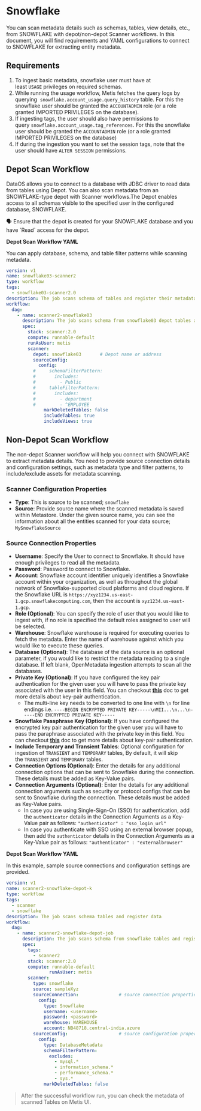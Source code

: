 # Snowflake

You can scan metadata details such as schemas, tables, view details, etc., from SNOWFLAKE with depot/non-depot Scanner workflows. In this document, you will find requirements and YAML configurations to connect to SNOWFLAKE for extracting entity metadata. 

## Requirements

1. To ingest basic metadata, snowflake user must have at least `USAGE` privileges on required schemas.
2. While running the usage workflow, Metis fetches the query logs by querying  `snowflake.account_usage.query_history` table. For this the snowflake user should be granted the `ACCOUNTADMIN` role (or a role granted IMPORTED PRIVILEGES on the database).
3. If ingesting tags, the user should also have permissions to query `snowflake.account_usage.tag_references`. For this the snowflake user should be granted the `ACCOUNTADMIN` role (or a role granted IMPORTED PRIVILEGES on the database)
4. If during the ingestion you want to set the session tags, note that the user should have `ALTER SESSION` permissions.

## Depot Scan Workflow

DataOS allows you to connect to a database with JDBC driver to read data from tables using Depot. You can also scan metadata from an SNOWFLAKE-type depot with Scanner workflows.The Depot enables access to all schemas visible to the specified user in the configured database, SNOWFLAKE. 

<aside class="callout">
🗣 Ensure that the depot is created for your SNOWFLAKE database and you have `Read` access for the depot.

</aside>

**Depot Scan Workflow YAML**

You can apply database, schema, and table filter patterns while scanning metadata.

```yaml
version: v1                                            
name: snowflake03-scanner2                              
type: workflow
tags:
  - snowflake03-scanner2.0
description: The job scans schema of tables and register their metadata
workflow:
  dag:
    - name: scanner2-snowflake03                        
      description: The job scans schema from snowflake03 depot tables and register their metadata on metis2
      spec:
        stack: scanner:2.0                              
        compute: runnable-default 
        runAsUser: metis                      
        scanner:
          depot: snowflake03       # Depot name or address
          sourceConfig:
            config:
          #     schemaFilterPattern:
          #       includes:
          #         - Public
          #     tableFilterPattern: 
          #       includes:
          #         - department
          #         - ^EMPLOYEE
              markDeletedTables: false
              includeTables: true
              includeViews: true
```

## Non-Depot Scan Workflow

The non-depot Scanner workflow will help you connect with SNOWFLAKE to extract metadata details. You need to provide source connection details and configuration settings, such as metadata type and filter patterns, to include/exclude assets for metadata scanning. 

### **Scanner Configuration Properties**

- **Type**: This is source to be scanned; `snowflake`
- **Source**: Provide source name where the scanned metadata is saved within Metastore. Under the given source name, you can see the information about all the entities scanned for your data source; `MySnowflakeSource`

### **Source Connection Properties**

- **Username**: Specify the User to connect to Snowflake. It should have enough privileges to read all the metadata.
- **Password**: Password to connect to Snowflake.
- **Account**: Snowflake account identifier uniquely identifies a Snowflake account within your organization, as well as throughout the global network of Snowflake-supported cloud platforms and cloud regions. If the Snowflake URL is `https://xyz1234.us-east-1.gcp.snowflakecomputing.com`, then the account is `xyz1234.us-east-1.gcp`.
- **Role (Optional)**: You can specify the role of user that you would like to ingest with, if no role is specified the default roles assigned to user will be selected.
- **Warehouse**: Snowflake warehouse is required for executing queries to fetch the metadata. Enter the name of warehouse against which you would like to execute these queries.
- **Database (Optional)**: The database of the data source is an optional parameter, if you would like to restrict the metadata reading to a single database. If left blank, OpenMetadata ingestion attempts to scan all the databases.
- **Private Key (Optional)**: If you have configured the key pair authentication for the given user you will have to pass the private key associated with the user in this field. You can checkout **[this](https://docs.snowflake.com/en/user-guide/key-pair-auth)** doc to get more details about key-pair authentication.
    - The multi-line key needs to be converted to one line with `\n` for line endings i.e. `----BEGIN ENCRYPTED PRIVATE KEY-----\nMII...\n...\n-----END ENCRYPTED PRIVATE KEY-----`
- **Snowflake Passphrase Key (Optional)**: If you have configured the encrypted key pair authentication for the given user you will have to pass the paraphrase associated with the private key in this field. You can checkout **[this](https://docs.snowflake.com/en/user-guide/key-pair-auth)** doc to get more details about key-pair authentication.
- **Include Temporary and Transient Tables**: Optional configuration for ingestion of `TRANSIENT` and `TEMPORARY` tables, By default, it will skip the `TRANSIENT` and `TEMPORARY` tables.
- **Connection Options (Optional)**: Enter the details for any additional connection options that can be sent to Snowflake during the connection. These details must be added as Key-Value pairs.
- **Connection Arguments (Optional)**: Enter the details for any additional connection arguments such as security or protocol configs that can be sent to Snowflake during the connection. These details must be added as Key-Value pairs.
    - In case you are using Single-Sign-On (SSO) for authentication, add the `authenticator` details in the Connection Arguments as a Key-Value pair as follows: `"authenticator" : "sso_login_url"`
    - In case you authenticate with SSO using an external browser popup, then add the `authenticator` details in the Connection Arguments as a Key-Value pair as follows: `"authenticator" : "externalbrowser"`

**Depot Scan Workflow YAML**

In this example, sample source connections and configuration settings are provided.

```yaml
version: v1
name: scanner2-snowflake-depot-k
type: workflow
tags:
  - scanner
  - snowflake
description: The job scans schema tables and register data
workflow:
  dag:
    - name: scanner2-snowflake-depot-job
      description: The job scans schema from snowflake tables and register data to metis2
      spec:
        tags:
          - scanner2
        stack: scanner:2.0
        compute: runnable-default
				runAsUser: metis
        scanner:
          type: snowflake
          source: sampleXyz
          sourceConnection:               # source connection properties       
            config:
              type: Snowflake
              username: <username>
              password: <password>
              warehouse: WAREHOUSE
              account: NB48718.central-india.azure
          sourceConfig:                   # source configuration properties
            config:
              type: DatabaseMetadata
              schemaFilterPattern:
                excludes:
                  - mysql.*
                  - information_schema.*
                  - performance_schema.*
                  - sys.*
              markDeletedTables: false
```

> After the successful workflow run, you can check the metadata of scanned Tables on Metis UI.
